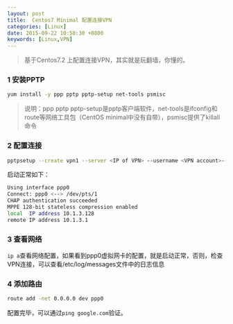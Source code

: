 ```yaml
---
layout: post
title:  Centos7 Minimal 配置连接VPN
categories: [Linux]
date: 2015-09-22 10:58:30 +0800
keywords: [Linux,VPN]
---
```


>基于Centos7.2 上配置连接VPN，其实就是玩翻墙，你懂的。

### 1 安装PPTP

```bash
yum install -y ppp pptp pptp-setup net-tools psmisc
```

>说明：ppp pptp pptp-setup是pptp客户端软件，net-tools是ifconfig和route等网络工具包（CentOS minimal中没有自带），psmisc提供了killall命令

### 2 配置连接

```bash
pptpsetup --create vpn1 --server <IP of VPN> --username <VPN account>--password <VPN password> --encrypt --start
```

启动正常如下：

```bash
Using interface ppp0
Connect: ppp0 <--> /dev/pts/1
CHAP authentication succeeded
MPPE 128-bit stateless compression enabled
local  IP address 10.1.3.128
remote IP address 10.1.3.1
```

### 3 查看网络

`ip a`查看网络配置，如果看到ppp0虚拟网卡的配置，就是启动正常，否则，检查VPN连接，可以查看/etc/log/messages文件中的日志信息

### 4 添加路由

```bash
route add -net 0.0.0.0 dev ppp0
```

配置完毕，可以通过`ping google.com`验证。